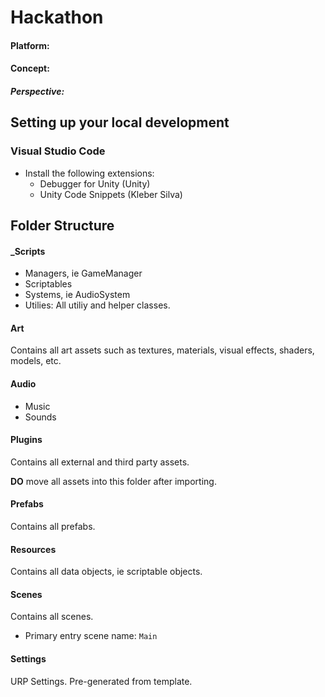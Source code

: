 # Hackathon

#### Platform:  
#### Concept:

##### Perspective: 


## Setting up your local development

### Visual Studio Code
- Install the following extensions:
  -  Debugger for Unity (Unity)
  -  Unity Code Snippets (Kleber Silva)


## Folder Structure

#### _Scripts

- Managers, ie GameManager
- Scriptables
- Systems, ie AudioSystem
- Utilies: All utiliy and helper classes.

#### Art
Contains all art assets such as textures, materials, visual effects, shaders, models, etc.

#### Audio

- Music
- Sounds

#### Plugins
Contains all external and third party assets.

**DO** move all assets into this folder after importing. 

#### Prefabs
Contains all prefabs. 

#### Resources
Contains all data objects, ie scriptable objects. 

#### Scenes
Contains all scenes. 
- Primary entry scene name: `Main`

#### Settings
URP Settings. Pre-generated from template. 
